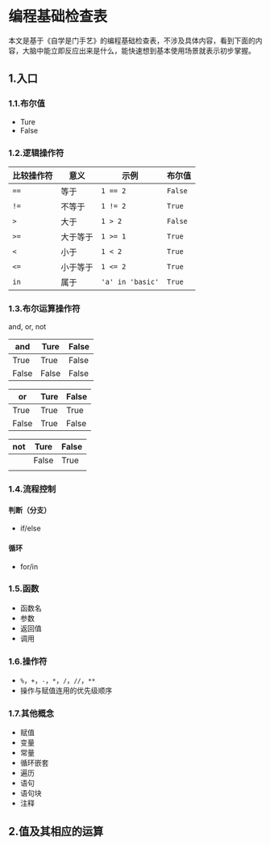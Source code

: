 # 编程基础检查表

本文是基于《自学是门手艺》的编程基础检查表，不涉及具体内容，看到下面的内容，大脑中能立即反应出来是什么，能快速想到基本使用场景就表示初步掌握。

## 1.入口

### 1.1.布尔值

* Ture
* False



### 1.2.逻辑操作符

| 比较操作符 | 意义     | 示例             | 布尔值  |
| ---------- | -------- | ---------------- | ------- |
| `==`       | 等于     | `1 == 2`         | `False` |
| `!=`       | 不等于   | `1 != 2`         | `True`  |
| `>`        | 大于     | `1 > 2`          | `False` |
| `>=`       | 大于等于 | `1 >= 1`         | `True`  |
| `<`        | 小于     | `1 < 2`          | `True`  |
| `<=`       | 小于等于 | `1 <= 2`         | `True`  |
| `in`       | 属于     | `'a' in 'basic'` | `True`  |



### 1.3.布尔运算操作符

and, or, not

| and   | Ture  | False |
| ----- | ----- | ----- |
| True  | True  | False |
| False | False | False |

| or    | Ture | False |
| ----- | ---- | ----- |
| True  | True | True  |
| False | True | False |

| not  | Ture  | False |
| ---- | ----- | ----- |
|      | False | True  |
|      |       |       |



### 1.4.流程控制

#### 判断（分支）

* if/else

#### 循环

* for/in



### 1.5.函数

* 函数名
* 参数
* 返回值
* 调用



### 1.6.操作符

* `%`，`+`，`-`，`*`，`/`，`//`，`**`
* 操作与赋值连用的优先级顺序



### 1.7.其他概念

* 赋值
* 变量
* 常量
* 循环嵌套
* 遍历
* 语句
* 语句块
* 注释



## 2.值及其相应的运算

